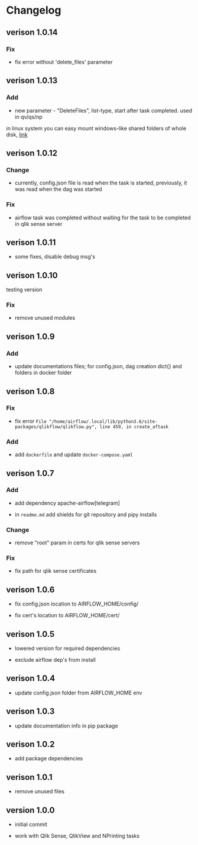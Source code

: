# Changelog

## verison 1.0.14

### Fix

- fix error without 'delete_files' parameter

## verison 1.0.13

### Add

- new parameter - "DeleteFiles", list-type, start after task completed. used in qv/qs/np

in linux system you can easy mount windows-like shared folders of whole disk, [link](https://www.google.com/search?q=linux+mount+windows+share)

## verison 1.0.12

### Change

- currently, config.json file is read when the task is started, previously, it was read when the dag was started

### Fix

- airflow task was completed without waiting for the task to be completed in qlik sense server

## verison 1.0.11

- some fixes, disable debug msg's

## verison 1.0.10

testing version

### Fix

- remove unused modules

## verison 1.0.9

### Add

- update documentations files; for config.json, dag creation dict{} and folders in docker folder

## verison 1.0.8

### Fix

- fix error `File "/home/airflow/.local/lib/python3.6/site-packages/qlikflow/qlikflow.py", line 459, in create_aftask`

### Add

- add `dockerfile` and update `docker-compose.yaml`

## verison 1.0.7

### Add

- add dependency apache-airflow[telegram]

- in `readme.md` add shields for git repository and pipy installs

### Change

- remove "root" param in certs for qlik sense servers

### Fix

- fix path for qlik sense certificates


## verison 1.0.6

- fix config.json location to AIRFLOW_HOME/config/

- fix cert's location to AIRFLOW_HOME/cert/

## verison 1.0.5

- lowered version for required dependencies

- exclude airflow dep's from install

## verison 1.0.4

- update config.json folder from AIRFLOW_HOME env

## verison 1.0.3

- update documentation info in pip package

## verison 1.0.2

- add package dependencies

## verison 1.0.1

- remove unused files

## version 1.0.0

- initial commit

- work with Qlik Sense, QlikView and NPrinting tasks